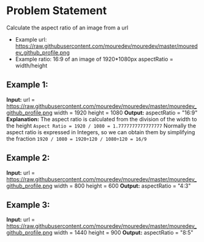 # Problem Statement

Calculate the aspect ratio of an image from a url
- Example url: https://raw.githubusercontent.com/mouredev/mouredev/master/mouredev_github_profile.png
- Example ratio: 16:9 of an image of 1920*1080px aspectRatio = width/height

## Example 1:

**Input:** url = https://raw.githubusercontent.com/mouredev/mouredev/master/mouredev_github_profile.png
width = 1920 height = 1080
**Output:** aspectRatio = "16:9"
**Explanation:** The aspect ratio is calculated from the division of the width to the height
`Aspect Ratio = 1920 / 1080 = 1.7777777777777777`
Normally the aspect ratio is expressed in Integers, so we can obtain them by simplifying the fraction
`1920 / 1080 = 1920÷120 / 1080÷120 = 16/9`

## Example 2:

**Input:** url = https://raw.githubusercontent.com/mouredev/mouredev/master/mouredev_github_profile.png
width = 800 height = 600
**Output:** aspectRatio = "4:3"

## Example 3:

**Input:** url = https://raw.githubusercontent.com/mouredev/mouredev/master/mouredev_github_profile.png
width = 1440 height = 900
**Output:** aspectRatio = "8:5"